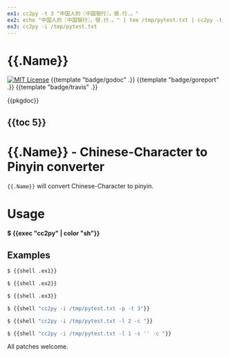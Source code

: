 ```yaml
---
ex1: cc2py -t 3 "中国人的〖中国银行〗，很.行.。"
ex2: echo "中国人的〖中国银行〗，很.行.。" | tee /tmp/pytest.txt | cc2py -t 1 -i
ex3: cc2py -i /tmp/pytest.txt
---
```


# {{.Name}}

[![MIT License](http://img.shields.io/badge/License-MIT-blue.svg)](LICENSE)
{{template "badge/godoc" .}}
{{template "badge/goreport" .}}
{{template "badge/travis" .}}

{{pkgdoc}}

## {{toc 5}}

# {{.Name}} - Chinese-Character to Pinyin converter

`{{.Name}}` will convert Chinese-Character to pinyin.

# Usage

#### $ {{exec "cc2py" | color "sh"}}

## Examples

```sh
$ {{shell .ex1}}

$ {{shell .ex2}}

$ {{shell .ex3}}

$ {{shell "cc2py -i /tmp/pytest.txt -p -t 3"}}

$ {{shell "cc2py -i /tmp/pytest.txt -l 2 -c "}}

$ {{shell "cc2py -i /tmp/pytest.txt -l 1 -s '' -c "}}
```


All patches welcome. 
